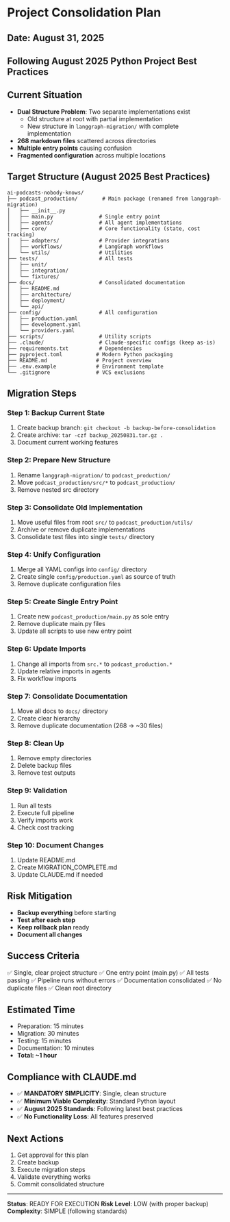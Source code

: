 # Project Consolidation Plan
## Date: August 31, 2025
## Following August 2025 Python Project Best Practices

## Current Situation
- **Dual Structure Problem**: Two separate implementations exist
  - Old structure at root with partial implementation
  - New structure in `langgraph-migration/` with complete implementation
- **268 markdown files** scattered across directories
- **Multiple entry points** causing confusion
- **Fragmented configuration** across multiple locations

## Target Structure (August 2025 Best Practices)

```
ai-podcasts-nobody-knows/
├── podcast_production/        # Main package (renamed from langgraph-migration)
│   ├── __init__.py
│   ├── main.py               # Single entry point
│   ├── agents/               # All agent implementations
│   ├── core/                 # Core functionality (state, cost tracking)
│   ├── adapters/             # Provider integrations
│   ├── workflows/            # LangGraph workflows
│   └── utils/                # Utilities
├── tests/                    # All tests
│   ├── unit/
│   ├── integration/
│   └── fixtures/
├── docs/                     # Consolidated documentation
│   ├── README.md
│   ├── architecture/
│   ├── deployment/
│   └── api/
├── config/                   # All configuration
│   ├── production.yaml
│   ├── development.yaml
│   └── providers.yaml
├── scripts/                  # Utility scripts
├── .claude/                  # Claude-specific configs (keep as-is)
├── requirements.txt          # Dependencies
├── pyproject.toml           # Modern Python packaging
├── README.md                # Project overview
├── .env.example             # Environment template
└── .gitignore               # VCS exclusions
```

## Migration Steps

### Step 1: Backup Current State
1. Create backup branch: `git checkout -b backup-before-consolidation`
2. Create archive: `tar -czf backup_20250831.tar.gz .`
3. Document current working features

### Step 2: Prepare New Structure
1. Rename `langgraph-migration/` to `podcast_production/`
2. Move `podcast_production/src/*` to `podcast_production/`
3. Remove nested src directory

### Step 3: Consolidate Old Implementation
1. Move useful files from root `src/` to `podcast_production/utils/`
2. Archive or remove duplicate implementations
3. Consolidate test files into single `tests/` directory

### Step 4: Unify Configuration
1. Merge all YAML configs into `config/` directory
2. Create single `config/production.yaml` as source of truth
3. Remove duplicate configuration files

### Step 5: Create Single Entry Point
1. Create new `podcast_production/main.py` as sole entry
2. Remove duplicate main.py files
3. Update all scripts to use new entry point

### Step 6: Update Imports
1. Change all imports from `src.*` to `podcast_production.*`
2. Update relative imports in agents
3. Fix workflow imports

### Step 7: Consolidate Documentation
1. Move all docs to `docs/` directory
2. Create clear hierarchy
3. Remove duplicate documentation (268 → ~30 files)

### Step 8: Clean Up
1. Remove empty directories
2. Delete backup files
3. Remove test outputs

### Step 9: Validation
1. Run all tests
2. Execute full pipeline
3. Verify imports work
4. Check cost tracking

### Step 10: Document Changes
1. Update README.md
2. Create MIGRATION_COMPLETE.md
3. Update CLAUDE.md if needed

## Risk Mitigation
- **Backup everything** before starting
- **Test after each step**
- **Keep rollback plan** ready
- **Document all changes**

## Success Criteria
✅ Single, clear project structure
✅ One entry point (main.py)
✅ All tests passing
✅ Pipeline runs without errors
✅ Documentation consolidated
✅ No duplicate files
✅ Clean root directory

## Estimated Time
- Preparation: 15 minutes
- Migration: 30 minutes
- Testing: 15 minutes
- Documentation: 10 minutes
- **Total: ~1 hour**

## Compliance with CLAUDE.md
- ✅ **MANDATORY SIMPLICITY**: Single, clean structure
- ✅ **Minimum Viable Complexity**: Standard Python layout
- ✅ **August 2025 Standards**: Following latest best practices
- ✅ **No Functionality Loss**: All features preserved

## Next Actions
1. Get approval for this plan
2. Create backup
3. Execute migration steps
4. Validate everything works
5. Commit consolidated structure

---
**Status**: READY FOR EXECUTION
**Risk Level**: LOW (with proper backup)
**Complexity**: SIMPLE (following standards)
